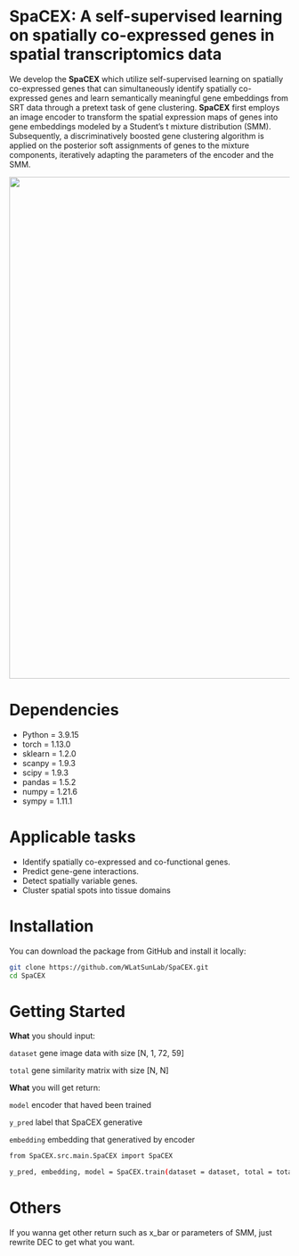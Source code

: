 # SpaCEX: A self-supervised learning on spatially co-expressed genes in spatial transcriptomics data
We develop the **SpaCEX** which utilize self-supervised learning on spatially co-expressed genes that can simultaneously identify spatially co-expressed genes and learn semantically meaningful gene embeddings from SRT data through a pretext task of gene clustering. **SpaCEX** first employs an image encoder to transform the spatial expression maps of genes into gene embeddings modeled by a Student’s t mixture distribution (SMM). Subsequently, a discriminatively boosted gene clustering algorithm is applied on the posterior soft assignments of genes to the mixture components, iteratively adapting the parameters of the encoder and the SMM. 
<p align="center">
  <img src="https://github.com/Shaw-Lab/SpaCEX/assets/121435520/97d5e386-5606-49a3-8b7e-4a3b1a921c4e.png" width="900">
</p>

# Dependencies
* Python = 3.9.15
* torch = 1.13.0
* sklearn = 1.2.0
* scanpy = 1.9.3
* scipy = 1.9.3
* pandas = 1.5.2
* numpy = 1.21.6
* sympy = 1.11.1


# Applicable tasks
* Identify spatially co-expressed and co-functional genes.
* Predict gene-gene interactions.
* Detect spatially variable genes.
* Cluster spatial spots into tissue domains

# Installation
You can download the package from GitHub and install it locally:
```bash
git clone https://github.com/WLatSunLab/SpaCEX.git
cd SpaCEX
```

# Getting Started
**What** you should input:

`dataset` gene image data with size [N, 1, 72, 59]

`total` gene similarity matrix with size [N, N]

**What** you will get return:

`model` encoder that haved been trained

`y_pred` label that SpaCEX generative

`embedding` embedding that generatived by encoder
```bash
from SpaCEX.src.main.SpaCEX import SpaCEX

y_pred, embedding, model = SpaCEX.train(dataset = dataset, total = total)
```
# Others
If you wanna get other return such as x_bar or parameters of SMM, just rewrite DEC to get what you want.

